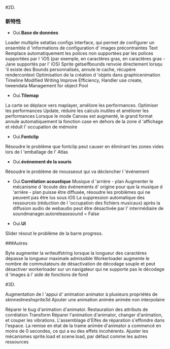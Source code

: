#2D.

### 新特性

- Oui.**Base de données**

Loader multiplie setatlas configs interface, qui permet de configurer un ensemble d 'informations de configuration d' images précontraintes
Text Remplace automatiquement les polices non supportées par les polices supportées par l 'iOS (par exemple, en caractères gras, en caractères gras - Jane supportés par l' iOS)
Sprite getselfbounds renvoie directement lorsqu 'il existe des Bounds personnalisés, annule le cache, récupère rendercontext
Optimisation de la création d 'objets dans graphicenimation
Timeline Modified Writing Improve Efficiency, Handler use create, tweendata Management for object Pool

- Oui.**Tilemap**

La carte se déplace vers maplayer, améliore les performances.
Optimiser les performances Update, réduire les calculs inutiles et améliorer les performances
Lorsque le mode Canvas est augmenté, le grand format annule automatiquement la fonction case en dehors de la zone d 'affichage et réduit l' occupation de mémoire

- Oui.**Fontclip**

Résoudre le problème que fontclip peut causer en éliminant les zones vides lors de l 'emballage de l' Atlas


- Oui.**événement de la souris**

Résoudre le problème de mousseout qui va déclencher l 'événement

- Oui.**Corrélation acoustique**
Musique d 'arrière - plan
Augmenter le mécanisme d 'écoute des événements d' origine pour que la musique d 'arrière - plan puisse être diffusée, résoudre les problèmes qui ne peuvent pas être lus sous iOS
La suppression automatique des ressources (réduction de l 'occupation des fichiers musicaux) après la diffusion audio de webaudio peut être désactivée par l' intermédiaire de soundmanager.autoreleasesound = False

- Oui.**UI**

Slider résout le problème de la barre progress.


###Autres

Byte augmenter la writeutfstring lorsque la longueur des caractères dépasse la longueur maximale admissible
Workerloader augmente le nombre de commutateurs de désactivation de décodage souple et peut désactiver workerloader sur un navigateur qui ne supporte pas le décodage d 'images à l' aide de fonctions de fond



#3D.

Augmentation de l 'appui d' animation animator à plusieurs propriétés de skinnedmeshsprite3d
Ajouter une animation animée animée non interpolaire

Réparer le bug d'animation d'animator.
Restauration des attributs de corrélation Transform
Réparer l'animation d'animator, changer d'animation, et couper les vibrations.
L'assemblage d'Elfes de réparation s'effondre dans l'espace.
La remise en état de la trame animée d'animator a commencé en moins de 0 secondes, ce qui a eu des effets incohérents.
Ajuster les mécanismes sprite.load et scene.load, par défaut comme les autres ressources


